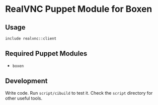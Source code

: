 # RealVNC Puppet Module for Boxen

## Usage

```puppet
include realvnc::client
```

## Required Puppet Modules

* `boxen`

## Development

Write code. Run `script/cibuild` to test it. Check the `script`
directory for other useful tools.
